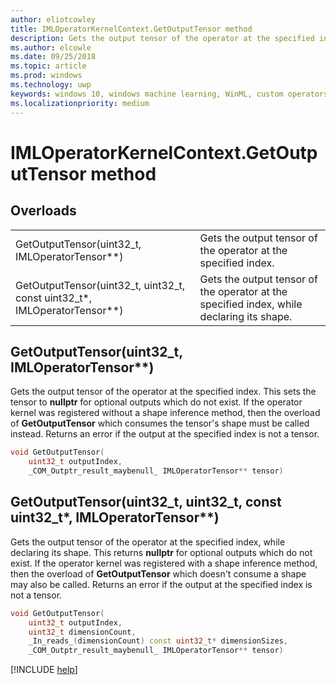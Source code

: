 ```yaml
---
author: eliotcowley
title: IMLOperatorKernelContext.GetOutputTensor method
description: Gets the output tensor of the operator at the specified index.
ms.author: elcowle
ms.date: 09/25/2018
ms.topic: article
ms.prod: windows
ms.technology: uwp
keywords: windows 10, windows machine learning, WinML, custom operators, GetOutputTensor
ms.localizationpriority: medium
---
```


# IMLOperatorKernelContext.GetOutputTensor method

## Overloads

| | |
|-|-|
| GetOutputTensor(uint32_t, IMLOperatorTensor**) | Gets the output tensor of the operator at the specified index. |
| GetOutputTensor(uint32_t, uint32_t, const uint32_t*, IMLOperatorTensor**) | Gets the output tensor of the operator at the specified index, while declaring its shape. |

## GetOutputTensor(uint32_t, IMLOperatorTensor**)

Gets the output tensor of the operator at the specified index. This sets the tensor to **nullptr** for optional outputs which do not exist. If the operator kernel was registered without a shape inference method, then the overload of **GetOutputTensor** which consumes the tensor's shape must be called instead. Returns an error if the output at the specified index is not a tensor.

```cpp
void GetOutputTensor(
    uint32_t outputIndex, 
    _COM_Outptr_result_maybenull_ IMLOperatorTensor** tensor)
```

## GetOutputTensor(uint32_t, uint32_t, const uint32_t*, IMLOperatorTensor**)

Gets the output tensor of the operator at the specified index, while declaring its shape. This returns **nullptr** for optional outputs which do not exist. If the operator kernel was registered with a shape inference method, then the overload of **GetOutputTensor** which doesn't consume a shape may also be called. Returns an error if the output at the specified index is not a tensor.

```cpp
void GetOutputTensor(
    uint32_t outputIndex,
    uint32_t dimensionCount,
    _In_reads_(dimensionCount) const uint32_t* dimensionSizes,
    _COM_Outptr_result_maybenull_ IMLOperatorTensor** tensor)
```

[!INCLUDE [help](../includes/get-help.md)]